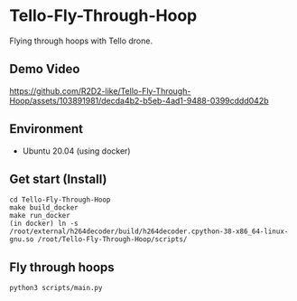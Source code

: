 



# Tello-Fly-Through-Hoop
Flying through hoops with Tello drone.

## Demo Video
https://github.com/R2D2-like/Tello-Fly-Through-Hoop/assets/103891981/decda4b2-b5eb-4ad1-9488-0399cddd042b

## Environment
- Ubuntu 20.04 (using docker)

## Get start (Install)
```
cd Tello-Fly-Through-Hoop
make build_docker
make run_docker
(in docker) ln -s /root/external/h264decoder/build/h264decoder.cpython-38-x86_64-linux-gnu.so /root/Tello-Fly-Through-Hoop/scripts/
```

## Fly through hoops
```
python3 scripts/main.py
```
